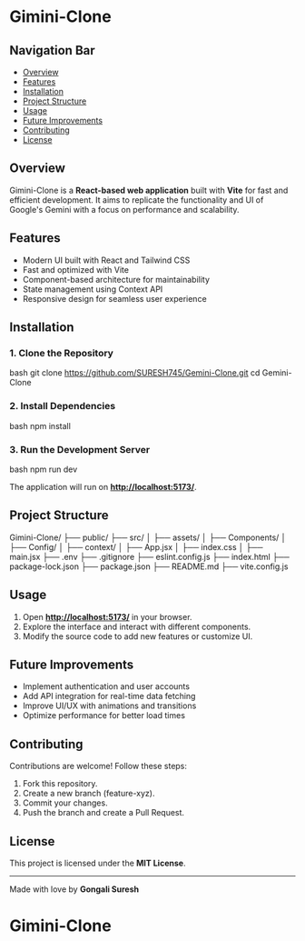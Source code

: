 # Gimini-Clone

## Navigation Bar

- [Overview](#overview)
- [Features](#features)
- [Installation](#installation)
- [Project Structure](#project-structure)
- [Usage](#usage)
- [Future Improvements](#future-improvements)
- [Contributing](#contributing)
- [License](#license)

## Overview

Gimini-Clone is a **React-based web application** built with **Vite** for fast and efficient development. It aims to replicate the functionality and UI of Google's Gemini with a focus on performance and scalability.

## Features

- Modern UI built with React and Tailwind CSS
- Fast and optimized with Vite
- Component-based architecture for maintainability
- State management using Context API
- Responsive design for seamless user experience

## Installation

### 1. Clone the Repository

bash
git clone https://github.com/SURESH745/Gemini-Clone.git
cd Gemini-Clone


### 2. Install Dependencies

bash
npm install


### 3. Run the Development Server

bash
npm run dev


The application will run on [**http://localhost:5173/**](http://localhost:5173/).

## Project Structure

Gimini-Clone/
├── public/
├── src/
│   ├── assets/
│   ├── Components/
│   ├── Config/
│   ├── context/
│   ├── App.jsx
│   ├── index.css
│   ├── main.jsx
├── .env
├── .gitignore
├── eslint.config.js
├── index.html
├── package-lock.json
├── package.json
├── README.md
├── vite.config.js


## Usage

1. Open [**http://localhost:5173/**](http://localhost:5173/) in your browser.
2. Explore the interface and interact with different components.
3. Modify the source code to add new features or customize UI.

## Future Improvements

- Implement authentication and user accounts
- Add API integration for real-time data fetching
- Improve UI/UX with animations and transitions
- Optimize performance for better load times

## Contributing

Contributions are welcome! Follow these steps:

1. Fork this repository.
2. Create a new branch (feature-xyz).
3. Commit your changes.
4. Push the branch and create a Pull Request.

## License

This project is licensed under the **MIT License**.

---

Made with love by **Gongali Suresh**
# Gimini-Clone
